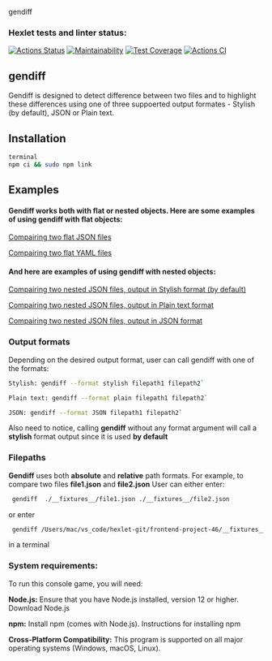 gendiff

### Hexlet tests and linter status:

[![Actions Status](https://github.com/eugene4ik/frontend-project-46/actions/workflows/hexlet-check.yml/badge.svg)](https://github.com/eugene4ik/frontend-project-46/actions) [![Maintainability](https://api.codeclimate.com/v1/badges/cbf15ae27ca85b55dfaa/maintainability)](https://codeclimate.com/github/eugene4ik/frontend-project-46/maintainability) [![Test Coverage](https://api.codeclimate.com/v1/badges/cbf15ae27ca85b55dfaa/test_coverage)](https://codeclimate.com/github/eugene4ik/frontend-project-46/test_coverage) [![Actions CI](https://github.com/eugene4ik/frontend-project-46/actions/workflows/actions.yml/badge.svg)](https://github.com/eugene4ik/frontend-project-46/actions/workflows/actions.yml)

## gendiff

Gendiff is designed to detect difference between two files and to highlight these differences using one of three suppoerted output formates - Stylish (by default), JSON or Plain text.

## Installation

```sh
terminal
npm ci && sudo npm link
```

## Examples

#### Gendiff works both with flat or nested objects. Here are some examples of using gendiff with flat objects:

[Compairing two flat JSON files](https://asciinema.org/a/PadXNh9r4uHxD0TLNUA5bFoJs)

[Compairing two flat YAML files](https://asciinema.org/a/q8OPmczQgdiwD0uxsL5246Nko)

#### And here are examples of using gendiff with nested objects:

[Compairing two nested JSON files, output in Stylish format (by default)](https://asciinema.org/a/SIXOpLxM5XOJuJJ1wiQSCTGQa)

[Compairing two nested JSON files, output in Plain text format](https://asciinema.org/a/TiqvVI7RwBUgobG4tGgpGN7qn)

[Compairing two nested JSON files, output in JSON format](https://asciinema.org/a/pi9H2HHwWHloT98K3Sc7vNBST)

### Output formats

Depending on the desired output format, user can call gendiff with one of the formats:

```sh
Stylish: gendiff --format stylish filepath1 filepath2`

Plain text: gendiff --format plain filepath1 filepath2`

JSON: gendiff --format JSON filepath1 filepath2`
```

Also need to notice, calling **gendiff** without any format argument will call a **stylish** format output since it is used **by default**

### Filepaths

**Gendiff** uses both **absolute** and **relative** path formats. For example, to compare two files **file1.json** and **file2.json**
User can either enter:

```sh
 gendiff  ./__fixtures__/file1.json ./__fixtures__/file2.json
```

or enter

```sh
 gendiff /Users/mac/vs_code/hexlet-git/frontend-project-46/__fixtures__/file1.json /Users/mac/vs_code/hexlet-git/frontend-project-46/__fixtures__/file2.json
```

in a terminal

### System requirements:

To run this console game, you will need:

**Node.js:** Ensure that you have Node.js installed, version 12 or higher. Download Node.js

**npm:** Install npm (comes with Node.js). Instructions for installing npm

**Cross-Platform Compatibility:** This program is supported on all major operating systems (Windows, macOS, Linux).
